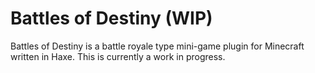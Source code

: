 # Battles of Destiny (WIP)
Battles of Destiny is a battle royale type mini-game plugin for Minecraft written in Haxe. This is currently a work in progress.

